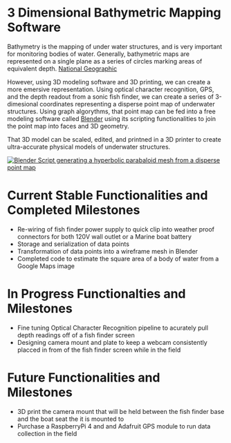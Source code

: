 # 3 Dimensional Bathymetric Mapping Software
Bathymetry is the mapping of under water structures, and is very important for monitoring bodies of water. Generally, bathymetric maps are represented on a single plane as a series of circles marking areas of equivalent depth. 	[National Geographic](https://www.nationalgeographic.org/encyclopedia/bathymetry/)

However, using 3D modeling software and 3D printing, we can create a more emersive representation. Using optical character recognition, GPS, and the depth readout from a sonic fish finder, we can create a series of 3-dimesional coordinates representing a disperse point map of underwater structures. Using graph algorythms, that point map can be fed into a free modeling software called [Blender](https://www.blender.org/) using its scripting functionalities to join the point map into faces and 3D geometry.

That 3D model can be scaled, edited, and printned in a 3D printer to create ultra-accurate physical models of underwater structures.

[![Blender Script generating a hyperbolic parabaloid mesh from a disperse point map](https://img.youtube.com/vi/AwUt0oBUfQk/0.jpg)](https://youtu.be/AwUt0oBUfQk)

# Current Stable Functionalities and Completed Milestones
- Re-wiring of fish finder power supply to quick clip into weather proof connectors for both 120V wall outlet or a Marine boat battery
- Storage and serialization of data points
- Transformation of data points into a wireframe mesh in Blender
- Completed code to estimate the square area of a body of water from a Google Maps image

# In Progress Functionalties and Milestones
- Fine tuning Optical Character Recognition pipeline to acurately pull depth readings off of a fish finder screen
- Designing camera mount and plate to keep a webcam consistently placced in from of the fish finder screen while in the field

# Future Functionalities and Milestones
- 3D print the camera mount that will be held between the fish finder base and the boat seat the it is mounted to
- Purchase a RaspberryPi 4 and and Adafruit GPS module to run data collection in the field 
